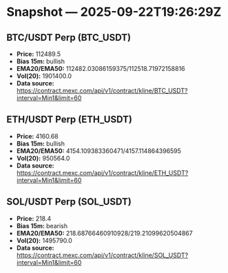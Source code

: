 # Snapshot — 2025-09-22T19:26:29Z

## BTC/USDT Perp (BTC_USDT)
- **Price:** 112489.5
- **Bias 15m:** bullish
- **EMA20/EMA50:** 112482.03086159375/112518.71972158816
- **Vol(20):** 1901400.0
- **Data source:** https://contract.mexc.com/api/v1/contract/kline/BTC_USDT?interval=Min1&limit=60

## ETH/USDT Perp (ETH_USDT)
- **Price:** 4160.68
- **Bias 15m:** bullish
- **EMA20/EMA50:** 4154.109383360471/4157.114864396595
- **Vol(20):** 950564.0
- **Data source:** https://contract.mexc.com/api/v1/contract/kline/ETH_USDT?interval=Min1&limit=60

## SOL/USDT Perp (SOL_USDT)
- **Price:** 218.4
- **Bias 15m:** bearish
- **EMA20/EMA50:** 218.68766460910928/219.21099620504867
- **Vol(20):** 1495790.0
- **Data source:** https://contract.mexc.com/api/v1/contract/kline/SOL_USDT?interval=Min1&limit=60
